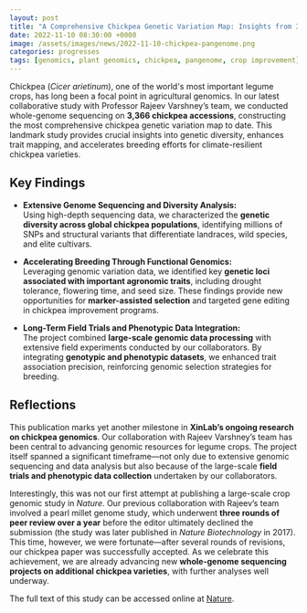 ```yaml
---
layout: post
title: "A Comprehensive Chickpea Genetic Variation Map: Insights from 3,366 Genomes"
date: 2022-11-10 08:30:00 +0000
image: /assets/images/news/2022-11-10-chickpea-pangenome.png
categories: progresses
tags: [genomics, plant genomics, chickpea, pangenome, crop improvement]
---
```


Chickpea (*Cicer arietinum*), one of the world's most important legume crops, has long been a focal point in agricultural genomics. In our latest collaborative study with Professor Rajeev Varshney’s team, we conducted whole-genome sequencing on **3,366 chickpea accessions**, constructing the most comprehensive chickpea genetic variation map to date. This landmark study provides crucial insights into genetic diversity, enhances trait mapping, and accelerates breeding efforts for climate-resilient chickpea varieties.

## Key Findings

- **Extensive Genome Sequencing and Diversity Analysis:**  
  Using high-depth sequencing data, we characterized the **genetic diversity across global chickpea populations**, identifying millions of SNPs and structural variants that differentiate landraces, wild species, and elite cultivars.

- **Accelerating Breeding Through Functional Genomics:**  
  Leveraging genomic variation data, we identified key **genetic loci associated with important agronomic traits**, including drought tolerance, flowering time, and seed size. These findings provide new opportunities for **marker-assisted selection** and targeted gene editing in chickpea improvement programs.

- **Long-Term Field Trials and Phenotypic Data Integration:**  
  The project combined **large-scale genomic data processing** with extensive field experiments conducted by our collaborators. By integrating **genotypic and phenotypic datasets**, we enhanced trait association precision, reinforcing genomic selection strategies for breeding.

## Reflections

This publication marks yet another milestone in **XinLab’s ongoing research on chickpea genomics**. Our collaboration with Rajeev Varshney’s team has been central to advancing genomic resources for legume crops. The project itself spanned a significant timeframe—not only due to extensive genomic sequencing and data analysis but also because of the large-scale **field trials and phenotypic data collection** undertaken by our collaborators.

Interestingly, this was not our first attempt at publishing a large-scale crop genomic study in *Nature*. Our previous collaboration with Rajeev’s team involved a pearl millet genome study, which underwent **three rounds of peer review over a year** before the editor ultimately declined the submission (the study was later published in *Nature Biotechnology* in 2017). This time, however, we were fortunate—after several rounds of revisions, our chickpea paper was successfully accepted. As we celebrate this achievement, we are already advancing new **whole-genome sequencing projects on additional chickpea varieties**, with further analyses well underway.

The full text of this study can be accessed online at [Nature](https://doi.org/10.1038/s41586-021-04066-1).
